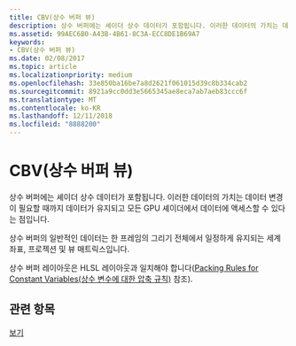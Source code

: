 ```yaml
---
title: CBV(상수 버퍼 뷰)
description: 상수 버퍼에는 셰이더 상수 데이터가 포함됩니다. 이러한 데이터의 가치는 데이터 변경이 필요할 때까지 데이터가 유지되고 모든 GPU 셰이더에서 데이터에 액세스할 수 있다는 점입니다.
ms.assetid: 99AEC6B0-A43B-4B61-8C3A-ECC8DE1B69A7
keywords:
- CBV(상수 버퍼 뷰)
ms.date: 02/08/2017
ms.topic: article
ms.localizationpriority: medium
ms.openlocfilehash: 33e850ba16be7a8d2621f061015d39c8b334cab2
ms.sourcegitcommit: 8921a9cc0dd3e5665345ae8eca7ab7aeb83ccc6f
ms.translationtype: MT
ms.contentlocale: ko-KR
ms.lasthandoff: 12/11/2018
ms.locfileid: "8888200"
---
```

# <a name="constant-buffer-view-cbv"></a>CBV(상수 버퍼 뷰)


상수 버퍼에는 셰이더 상수 데이터가 포함됩니다. 이러한 데이터의 가치는 데이터 변경이 필요할 때까지 데이터가 유지되고 모든 GPU 셰이더에서 데이터에 액세스할 수 있다는 점입니다.

상수 버퍼의 일반적인 데이터는 한 프레임의 그리기 전체에서 일정하게 유지되는 세계 좌표, 프로젝션 및 뷰 매트릭스입니다.

상수 버퍼 레이아웃은 HLSL 레이아웃과 일치해야 합니다([Packing Rules for Constant Variables(상수 변수에 대한 압축 규칙)](https://msdn.microsoft.com/library/windows/desktop/bb509632.aspx) 참조).

## <a name="span-idrelated-topicsspanrelated-topics"></a><span id="related-topics"></span>관련 항목


[보기](views.md)

 

 




